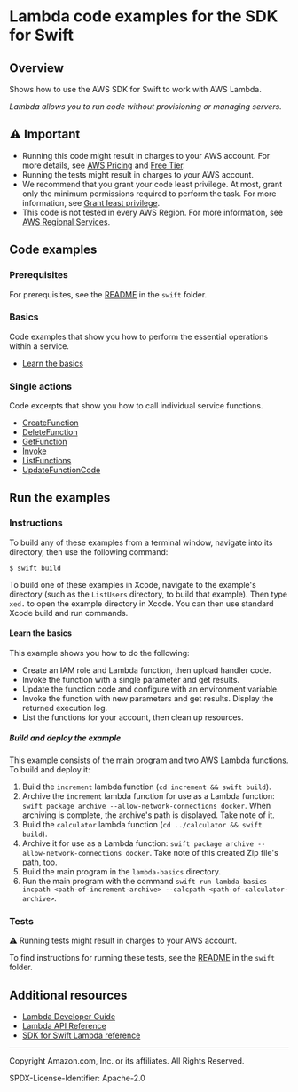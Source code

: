 # Lambda code examples for the SDK for Swift

## Overview

Shows how to use the AWS SDK for Swift to work with AWS Lambda.

<!--custom.overview.start-->
<!--custom.overview.end-->

_Lambda allows you to run code without provisioning or managing servers._

## ⚠ Important

* Running this code might result in charges to your AWS account. For more details, see [AWS Pricing](https://aws.amazon.com/pricing/) and [Free Tier](https://aws.amazon.com/free/).
* Running the tests might result in charges to your AWS account.
* We recommend that you grant your code least privilege. At most, grant only the minimum permissions required to perform the task. For more information, see [Grant least privilege](https://docs.aws.amazon.com/IAM/latest/UserGuide/best-practices.html#grant-least-privilege).
* This code is not tested in every AWS Region. For more information, see [AWS Regional Services](https://aws.amazon.com/about-aws/global-infrastructure/regional-product-services).

<!--custom.important.start-->
<!--custom.important.end-->

## Code examples

### Prerequisites

For prerequisites, see the [README](../../README.md#Prerequisites) in the `swift` folder.


<!--custom.prerequisites.start-->
<!--custom.prerequisites.end-->

### Basics

Code examples that show you how to perform the essential operations within a service.

- [Learn the basics](basics/increment/Package.swift)


### Single actions

Code excerpts that show you how to call individual service functions.

- [CreateFunction](basics/lambda-basics/Sources/entry.swift#L176)
- [DeleteFunction](basics/lambda-basics/Sources/entry.swift#L536)
- [GetFunction](basics/lambda-basics/Sources/entry.swift#L141)
- [Invoke](basics/lambda-basics/Sources/entry.swift#L353)
- [ListFunctions](basics/lambda-basics/Sources/entry.swift#L323)
- [UpdateFunctionCode](basics/lambda-basics/Sources/entry.swift#L237)


<!--custom.examples.start-->
<!--custom.examples.end-->

## Run the examples

### Instructions

To build any of these examples from a terminal window, navigate into its
directory, then use the following command:

```
$ swift build
```

To build one of these examples in Xcode, navigate to the example's directory
(such as the `ListUsers` directory, to build that example). Then type `xed.`
to open the example directory in Xcode. You can then use standard Xcode build
and run commands.

<!--custom.instructions.start-->
<!--custom.instructions.end-->


#### Learn the basics

This example shows you how to do the following:

- Create an IAM role and Lambda function, then upload handler code.
- Invoke the function with a single parameter and get results.
- Update the function code and configure with an environment variable.
- Invoke the function with new parameters and get results. Display the returned execution log.
- List the functions for your account, then clean up resources.

<!--custom.basic_prereqs.lambda_Scenario_GettingStartedFunctions.start-->
<!--custom.basic_prereqs.lambda_Scenario_GettingStartedFunctions.end-->


<!--custom.basics.lambda_Scenario_GettingStartedFunctions.start-->
##### Build and deploy the example

This example consists of the main program and two AWS Lambda functions. To
build and deploy it:

1. Build the `increment` lambda function (`cd increment && swift build`).
2. Archive the `increment` lambda function for use as a Lambda function:
   `swift package archive --allow-network-connections docker`. When archiving
   is complete, the archive's path is displayed. Take note of it.
3. Build the `calculator` lambda function (`cd ../calculator && swift build`).
4. Archive it for use as a Lambda function: `swift package archive
   --allow-network-connections docker`. Take note of this created Zip file's
   path, too.
5. Build the main program in the `lambda-basics` directory.
6. Run the main program with the command `swift run lambda-basics --incpath <path-of-increment-archive> --calcpath <path-of-calculator-archive>`.
<!--custom.basics.lambda_Scenario_GettingStartedFunctions.end-->


### Tests

⚠ Running tests might result in charges to your AWS account.


To find instructions for running these tests, see the [README](../../README.md#Tests)
in the `swift` folder.



<!--custom.tests.start-->
<!--custom.tests.end-->

## Additional resources

- [Lambda Developer Guide](https://docs.aws.amazon.com/lambda/latest/dg/welcome.html)
- [Lambda API Reference](https://docs.aws.amazon.com/lambda/latest/dg/API_Reference.html)
- [SDK for Swift Lambda reference](https://sdk.amazonaws.com/swift/api/awslambda/latest/documentation/awslambda)

<!--custom.resources.start-->
<!--custom.resources.end-->

---

Copyright Amazon.com, Inc. or its affiliates. All Rights Reserved.

SPDX-License-Identifier: Apache-2.0
